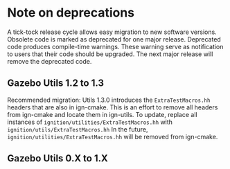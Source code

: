 # Note on deprecations
A tick-tock release cycle allows easy migration to new software versions.
Obsolete code is marked as deprecated for one major release.
Deprecated code produces compile-time warnings. These warning serve as
notification to users that their code should be upgraded. The next major
release will remove the deprecated code.

## Gazebo Utils 1.2 to 1.3

Recommended migration:
Utils 1.3.0 introduces the `ExtraTestMacros.hh` headers that are also in ign-cmake.
This is an effort to remove all headers from ign-cmake and locate them in ign-utils.
To update, replace all instances of `ignition/utilities/ExtraTestMacros.hh` with `ignition/utils/ExtraTestMacros.hh`
In the future, `ignition/utilities/ExtraTestMacros.hh` will be removed from ign-cmake.

## Gazebo Utils 0.X to 1.X
